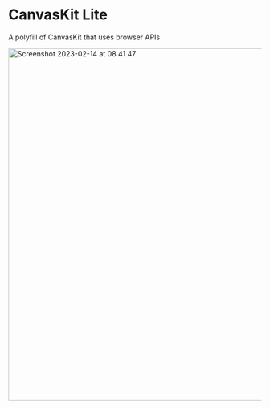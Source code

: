 # CanvasKit Lite
A polyfill of CanvasKit that uses browser APIs

<img width="700" alt="Screenshot 2023-02-14 at 08 41 47" src="https://user-images.githubusercontent.com/306134/218671245-ea7a90f1-a7db-4164-a710-567aacf03fe7.png">
